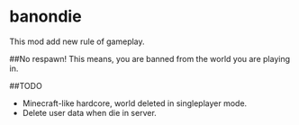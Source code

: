 banondie
========
This mod add new rule of gameplay.

##No respawn!
This means, you are banned from the world you are playing in.

##TODO
- Minecraft-like hardcore, world deleted in singleplayer mode.
- Delete user data when die in server.